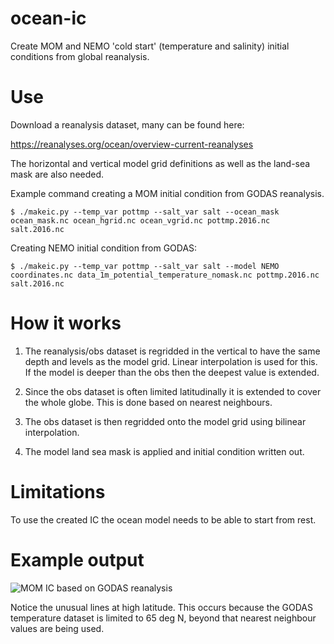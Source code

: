 # ocean-ic

Create MOM and NEMO 'cold start' (temperature and salinity) initial conditions from global reanalysis.

# Use

Download a reanalysis dataset, many can be found here:

https://reanalyses.org/ocean/overview-current-reanalyses

The horizontal and vertical model grid definitions as well as the land-sea mask are also needed.

Example command creating a MOM initial condition from GODAS reanalysis.
```
$ ./makeic.py --temp_var pottmp --salt_var salt --ocean_mask ocean_mask.nc ocean_hgrid.nc ocean_vgrid.nc pottmp.2016.nc salt.2016.nc
```

Creating NEMO initial condition from GODAS:
```
$ ./makeic.py --temp_var pottmp --salt_var salt --model NEMO coordinates.nc data_1m_potential_temperature_nomask.nc pottmp.2016.nc salt.2016.nc
```

# How it works

1. The reanalysis/obs dataset is regridded in the vertical to have the same depth and levels as the model grid. Linear interpolation is used for this. If the model is deeper than the obs then the deepest value is extended.

2. Since the obs dataset is often limited latitudinally it is extended to cover the whole globe. This is done based on nearest neighbours.

3. The obs dataset is then regridded onto the model grid using bilinear interpolation.

4. The model land sea mask is applied and initial condition written out.

# Limitations

To use the created IC the ocean model needs to be able to start from rest.

# Example output

![MOM IC based on GODAS reanalysis](https://raw.github.com/nicjhan/ocean-ic/master/examples/MOM_IC_GODAS.png)

Notice the unusual lines at high latitude. This occurs because the GODAS temperature dataset is limited to 65 deg N, beyond that nearest neighbour values are being used.
